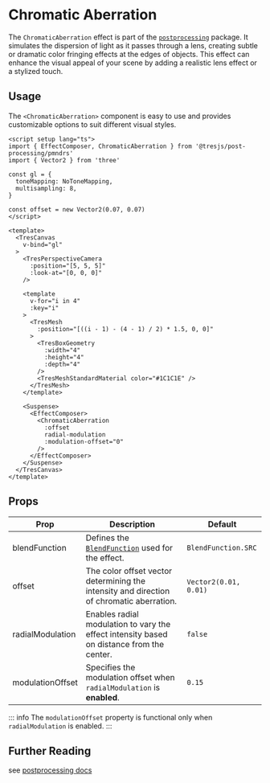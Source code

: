 # Chromatic Aberration

<DocsDemo>
  <ChromaticAberrationDemo />
</DocsDemo>

The `ChromaticAberration` effect is part of the [`postprocessing`](https://pmndrs.github.io/postprocessing/public/docs/class/src/effects/ChromaticAberrationEffect.js~ChromaticAberrationEffect.html) package. It simulates the dispersion of light as it passes through a lens, creating subtle or dramatic color fringing effects at the edges of objects. This effect can enhance the visual appeal of your scene by adding a realistic lens effect or a stylized touch.

## Usage

The `<ChromaticAberration>` component is easy to use and provides customizable options to suit different visual styles.

```vue{2,38-46}
<script setup lang="ts">
import { EffectComposer, ChromaticAberration } from '@tresjs/post-processing/pmndrs'
import { Vector2 } from 'three'

const gl = {
  toneMapping: NoToneMapping,
  multisampling: 8,
}

const offset = new Vector2(0.07, 0.07)
</script>

<template>
  <TresCanvas
    v-bind="gl"
  >
    <TresPerspectiveCamera
      :position="[5, 5, 5]"
      :look-at="[0, 0, 0]"
    />

    <template
      v-for="i in 4"
      :key="i"
    >
      <TresMesh
        :position="[((i - 1) - (4 - 1) / 2) * 1.5, 0, 0]"
      >
        <TresBoxGeometry
          :width="4"
          :height="4"
          :depth="4"
        />
        <TresMeshStandardMaterial color="#1C1C1E" />
      </TresMesh>
    </template>

    <Suspense>
      <EffectComposer>
        <ChromaticAberration
          :offset
          radial-modulation
          :modulation-offset="0"
        />
      </EffectComposer>
    </Suspense>
  </TresCanvas>
</template>
```

## Props

| Prop              | Description                                                                                                   | Default                   |
| ----------------- | ------------------------------------------------------------------------------------------------------------- | ------------------------- |
| blendFunction     | Defines the [`BlendFunction`](https://pmndrs.github.io/postprocessing/public/docs/variable/index.html#static-variable-BlendFunction) used for the effect.                                                               | `BlendFunction.SRC`       |
| offset            | The color offset vector determining the intensity and direction of chromatic aberration.                     | `Vector2(0.01, 0.01)`     |
| radialModulation  | Enables radial modulation to vary the effect intensity based on distance from the center.                    | `false`                   |
| modulationOffset  | Specifies the modulation offset when `radialModulation` is **enabled**.                                          | `0.15`                    |

::: info
The `modulationOffset` property is functional only when `radialModulation` is enabled.
:::

## Further Reading
see [postprocessing docs](https://pmndrs.github.io/postprocessing/public/docs/class/src/effects/ToneMappingEffect.js~ToneMappingEffect.html)
